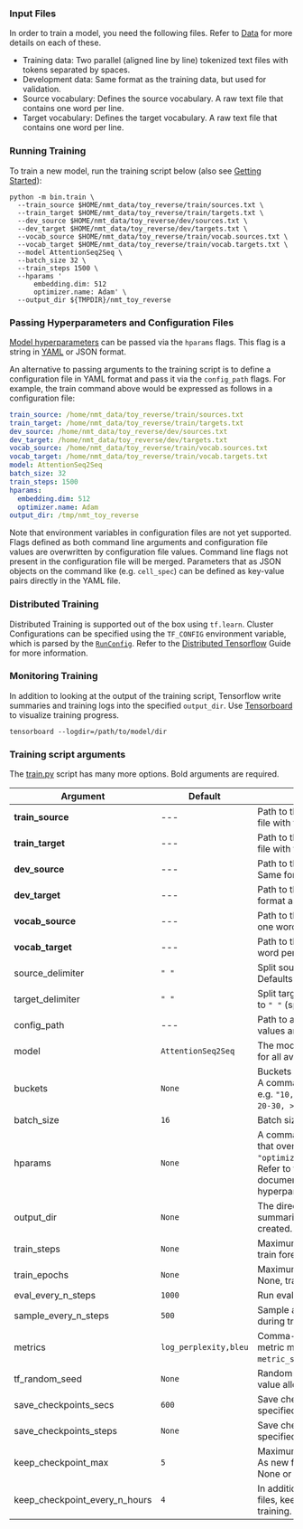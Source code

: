 ### Input Files

In order to train a model, you need the following files. Refer to [Data](https://github.com/dennybritz/seq2seq/wiki/Data) for more details on each of these.

- Training data: Two parallel (aligned line by line) tokenized text files with tokens separated by spaces.
- Development data: Same format as the training data, but used for validation.
- Source vocabulary: Defines the source vocabulary. A raw text file that contains one word per line.
- Target vocabulary: Defines the target vocabulary. A raw text file that contains one word per line.

### Running Training

To train a new model, run the training script below (also see [Getting Started](getting_started.md)):

```shell
python -m bin.train \
  --train_source $HOME/nmt_data/toy_reverse/train/sources.txt \
  --train_target $HOME/nmt_data/toy_reverse/train/targets.txt \
  --dev_source $HOME/nmt_data/toy_reverse/dev/sources.txt \
  --dev_target $HOME/nmt_data/toy_reverse/dev/targets.txt \
  --vocab_source $HOME/nmt_data/toy_reverse/train/vocab.sources.txt \
  --vocab_target $HOME/nmt_data/toy_reverse/train/vocab.targets.txt \
  --model AttentionSeq2Seq \
  --batch_size 32 \
  --train_steps 1500 \
  --hparams '
      embedding.dim: 512
      optimizer.name: Adam' \
  --output_dir ${TMPDIR}/nmt_toy_reverse
```

### Passing Hyperparameters and Configuration Files

[Model hyperparameters](models.md) can be passed via the `hparams` flags. This flag is a string in [YAML](http://yaml.org/) or JSON format.

An alternative to passing arguments to the training script is to define a configuration file in YAML format and pass it via the `config_path` flags. For example, the train command above would be expressed as follows in a configuration file:

```yaml
train_source: /home/nmt_data/toy_reverse/train/sources.txt
train_target: /home/nmt_data/toy_reverse/train/targets.txt
dev_source: /home/nmt_data/toy_reverse/dev/sources.txt
dev_target: /home/nmt_data/toy_reverse/dev/targets.txt
vocab_source: /home/nmt_data/toy_reverse/train/vocab.sources.txt
vocab_target: /home/nmt_data/toy_reverse/train/vocab.targets.txt
model: AttentionSeq2Seq
batch_size: 32
train_steps: 1500
hparams:
  embedding.dim: 512
  optimizer.name: Adam
output_dir: /tmp/nmt_toy_reverse
```

Note that environment variables in configuration files are not yet supported. Flags defined as both command line arguments and configuration file values are overwritten by configuration file values. Command line flags not present in the configuration file will be merged. Parameters that   as JSON objects on the command like (e.g. `cell_spec`) can be defined as key-value pairs directly in the YAML file.


### Distributed Training

Distributed Training is supported out of the box using `tf.learn`. Cluster Configurations can be specified using the `TF_CONFIG` environment variable, which is parsed by the [`RunConfig`](https://github.com/tensorflow/tensorflow/blob/master/tensorflow/contrib/learn/python/learn/estimators/run_config.py). Refer to the [Distributed Tensorflow](https://www.tensorflow.org/how_tos/distributed/) Guide for more information.


### Monitoring Training

In addition to looking at the output of the training script, Tensorflow write summaries and training logs into the specified `output_dir`. Use [Tensorboard](https://www.tensorflow.org/how_tos/summaries_and_tensorboard/) to visualize training progress.

```shell
tensorboard --logdir=/path/to/model/dir
```

### Training script arguments

The [train.py](https://github.com/dennybritz/seq2seq/blob/master/bin/train.py) script has many more options. Bold arguments are required.

| Argument | Default | Description |
| --- | --- | --- |
| **train_source** | --- | Path to the training data source sentences. A raw text file with tokens separated by spaces. |
| **train_target** | --- | Path to the training data target sentences. A raw text file with tokens separated by spaces. |
| **dev_source** | --- | Path to the development data source sentences. Same format as training data. |
| **dev_target** | --- | Path to the development data target sentences. Same format as training data.|
| **vocab_source** | --- | Path to the source vocabulary. A raw text file with one word per line. |
| **vocab_target** | --- | Path to the target vocabulary. A raw text file with one word per line. |
| source_delimiter| `" "` | Split source files into tokens on this delimiter. Defaults to `" "` (space). |
| target_delimiter | `" "` | Split target files into tokens on this delimiter. Defaults to `" "` (space). |
| config_path | --- | Path to a YAML configuration file defining FLAG values and hyperparameters. See below. |
| model | `AttentionSeq2Seq` | The model class to use. Refer to the documentation for all available models. |
| buckets | `None` | Buckets input sequences according to these length. A comma-separated list of sequence length buckets, e.g. `"10,20,30"` would result in 4 buckets: `<10, 10-20, 20-30, >30`. `None` disables bucketing. |
| batch_size | `16` | Batch size used for training and evaluation. |
| hparams | `None` | A comma-separated list of hyeperparameter values that overwrite the model defaults, e.g. `"optimizer.name=Adam,optimizer.learning_rate=0.1"`. Refer to the Models section and the TensorFlow documentation for a detailed list of available hyperparameters. |
| output_dir | `None` | The directory to write model checkpoints and summaries to. If None, a local temporary directory is created. |
| train_steps | `None` | Maximum number of training steps to run. If None, train forever. |
| train_epochs | `None` | Maximum number of training epochs over the data. If None, train forever. |
| eval_every_n_steps | `1000` | Run evaluation on validation data every N steps. |
| sample_every_n_steps | `500` | Sample and print sequence predictions every N steps during training. |
| metrics | `log_perplexity,bleu` | Comma-separated list of metrics to evaluate. Each metric must be defined in the `METRIC_SPECS_DICT` in `metric_specs.py`. |
| tf_random_seed | `None` | Random seed for TensorFlow initializers. Setting this value allows consistency between reruns. |
| save_checkpoints_secs | `600` | Save checkpoints every N seconds. Can not be specified with `save_checkpoints_steps`. |
| save_checkpoints_steps | `None` | Save checkpoints every N steps. Can not be specified with `save_checkpoints_secs`. |
| keep_checkpoint_max | `5` | Maximum number of recent checkpoint files to keep. As new files are created, older files are deleted. If None or 0, all checkpoint files are kept. |
| keep_checkpoint_every_n_hours | `4` | In addition to keeping the most recent checkpoint files, keep one checkpoint file for every N hours of training. |

